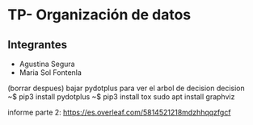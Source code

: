# TP- Organización de datos

## Integrantes
  * Agustina Segura
  * Maria Sol Fontenla  

(borrar despues)
bajar pydotplus para ver el arbol de decision decision  
~$ pip3 install pydotplus
~$ pip3 install tox
sudo apt install graphviz

informe parte 2:
https://es.overleaf.com/5814521218mdzhhqqzfgcf
